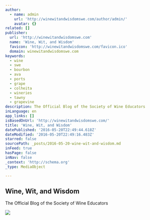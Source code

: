 ```yaml
---
author:
  - name: admin
    url: 'http://winewitandwisdomswe.com/author/admin/'
    avatar: {}
related: []
publisher:
  url: 'http://winewitandwisdomswe.com'
  name: 'Wine, Wit, and Wisdom'
  favicon: 'http://winewitandwisdomswe.com/favicon.ico'
  domain: winewitandwisdomswe.com
keywords:
  - wine
  - swe
  - bourbon
  - ava
  - ports
  - grape
  - colheita
  - wineries
  - tawny
  - grapevine
description: The Official Blog of the Society of Wine Educators
inLanguage: en
app_links: []
isBasedOnUrl: 'http://winewitandwisdomswe.com/'
title: 'Wine, Wit, and Wisdom'
datePublished: '2016-05-20T22:49:44.618Z'
dateModified: '2016-05-20T22:49:16.483Z'
starred: false
sourcePath: _posts/2016-05-20-wine-wit-and-wisdom.md
inFeed: true
hasPage: false
inNav: false
_context: 'http://schema.org'
_type: MediaObject

---
```

<article style=""><h1>Wine, Wit, and Wisdom</h1><p>The Official Blog of the Society of Wine Educators</p><img src="https://s0.wp.com/i/blank.jpg" /></article>